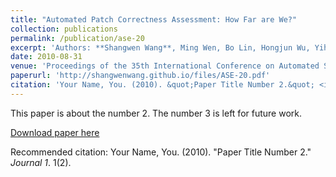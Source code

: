 ```yaml
---
title: "Automated Patch Correctness Assessment: How Far are We?"
collection: publications
permalink: /publication/ase-20
excerpt: 'Authors: **Shangwen Wang**, Ming Wen, Bo Lin, Hongjun Wu, Yihao Qin, Deqing Zou, Xiaoguang Mao, Hai Jin'
date: 2010-08-31
venue: 'Proceedings of the 35th International Conference on Automated Software Engineering (**ASE'20, CCF-A**)'
paperurl: 'http://shangwenwang.github.io/files/ASE-20.pdf'
citation: 'Your Name, You. (2010). &quot;Paper Title Number 2.&quot; <i>Journal 1</i>. 1(2).'
---
```

This paper is about the number 2. The number 3 is left for future work.

[Download paper here](http://shangwenwang.github.io/files/ASE-20.pdf)

Recommended citation: Your Name, You. (2010). "Paper Title Number 2." <i>Journal 1</i>. 1(2).
